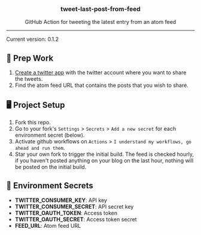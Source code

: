 <p align='center'>
  <h3 align="center">tweet-last-post-from-feed</h3>
  <p align="center">GitHub Action for tweeting the latest entry from an atom feed</p>
</p>

---

Current version: 0.1.2

## 🎒 Prep Work
1. [Create a twitter app](https://github.com/gr2m/twitter-together/blob/master/docs/01-create-twitter-app.md) with the twitter account where you want to share the tweets.
2. Find the atom feed URL that contains the posts that you wish to share.

## 🖥 Project Setup
1. Fork this repo.
2. Go to your fork's `Settings` > `Secrets` > `Add a new secret` for each environment secret (below).
3. Activate github workflows on `Actions` > `I understand my workflows, go ahead and run them`.
4. Star your own fork to trigger the initial build. The feed is checked hourly, if you haven't posted anything on your blog on the last hour, nothing will be posted on the initial build.

## 🤫 Environment Secrets

- **TWITTER_CONSUMER_KEY**: API key
- **TWITTER_CONSUMER_SECRET**: API secret key
- **TWITTER_OAUTH_TOKEN**: Access token
- **TWITTER_OAUTH_SECRET**: Access token secret
- **FEED_URL**: Atom feed URL

